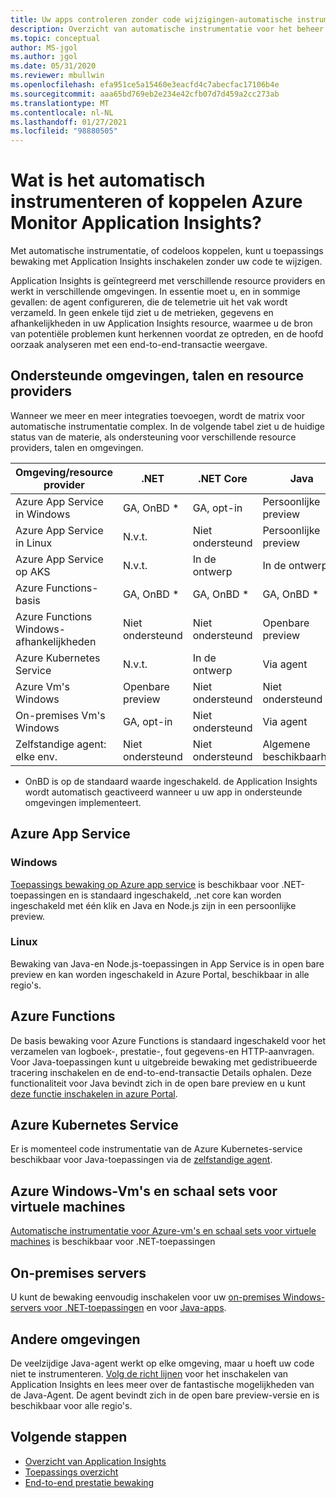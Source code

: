 ```yaml
---
title: Uw apps controleren zonder code wijzigingen-automatische instrumentatie voor Azure Monitor Application Insights | Microsoft Docs
description: Overzicht van automatische instrumentatie voor het beheer van de toepassings prestaties van Azure Monitor Application Insights code
ms.topic: conceptual
author: MS-jgol
ms.author: jgol
ms.date: 05/31/2020
ms.reviewer: mbullwin
ms.openlocfilehash: efa951ce5a15460e3eacfd4c7abecfac17106b4e
ms.sourcegitcommit: aaa65bd769eb2e234e42cfb07d7d459a2cc273ab
ms.translationtype: MT
ms.contentlocale: nl-NL
ms.lasthandoff: 01/27/2021
ms.locfileid: "98880505"
---
```

# <a name="what-is-auto-instrumentation-or-codeless-attach---azure-monitor-application-insights"></a>Wat is het automatisch instrumenteren of koppelen Azure Monitor Application Insights?

Met automatische instrumentatie, of codeloos koppelen, kunt u toepassings bewaking met Application Insights inschakelen zonder uw code te wijzigen.  

Application Insights is geïntegreerd met verschillende resource providers en werkt in verschillende omgevingen. In essentie moet u, en in sommige gevallen: de agent configureren, die de telemetrie uit het vak wordt verzameld. In geen enkele tijd ziet u de metrieken, gegevens en afhankelijkheden in uw Application Insights resource, waarmee u de bron van potentiële problemen kunt herkennen voordat ze optreden, en de hoofd oorzaak analyseren met een end-to-end-transactie weergave.

## <a name="supported-environments-languages-and-resource-providers"></a>Ondersteunde omgevingen, talen en resource providers

Wanneer we meer en meer integraties toevoegen, wordt de matrix voor automatische instrumentatie complex. In de volgende tabel ziet u de huidige status van de materie, als ondersteuning voor verschillende resource providers, talen en omgevingen.

|Omgeving/resource provider          | .NET            | .NET Core       | Java            | Node.js         | Python          |
|---------------------------------------|-----------------|-----------------|-----------------|-----------------|-----------------|
|Azure App Service in Windows           | GA, OnBD *       | GA, opt-in      | Persoonlijke preview | Persoonlijke preview | Niet ondersteund   |
|Azure App Service in Linux             | N.v.t.             | Niet ondersteund   | Persoonlijke preview | Openbare preview  | Niet ondersteund   |
|Azure App Service op AKS               | N.v.t.             | In de ontwerp       | In de ontwerp       | In de ontwerp       | Niet ondersteund   |
|Azure Functions-basis                | GA, OnBD *       | GA, OnBD *       | GA, OnBD *       | GA, OnBD *       | GA, OnBD *       |
|Azure Functions Windows-afhankelijkheden | Niet ondersteund   | Niet ondersteund   | Openbare preview  | Niet ondersteund   | Niet ondersteund   |
|Azure Kubernetes Service               | N.v.t.             | In de ontwerp       | Via agent   | In de ontwerp       | Niet ondersteund   |
|Azure Vm's Windows                      | Openbare preview  | Niet ondersteund   | Niet ondersteund   | Niet ondersteund   | Niet ondersteund   |
|On-premises Vm's Windows                | GA, opt-in      | Niet ondersteund   | Via agent   | Niet ondersteund   | Niet ondersteund   |
|Zelfstandige agent: elke env.            | Niet ondersteund   | Niet ondersteund   | Algemene beschikbaarheid              | Niet ondersteund   | Niet ondersteund   |

* OnBD is op de standaard waarde ingeschakeld. de Application Insights wordt automatisch geactiveerd wanneer u uw app in ondersteunde omgevingen implementeert. 

## <a name="azure-app-service"></a>Azure App Service

### <a name="windows"></a>Windows

[Toepassings bewaking op Azure app service](./azure-web-apps.md?tabs=net) is beschikbaar voor .NET-toepassingen en is standaard ingeschakeld, .net core kan worden ingeschakeld met één klik en Java en Node.js zijn in een persoonlijke preview.

### <a name="linux"></a>Linux 

Bewaking van Java-en Node.js-toepassingen in App Service is in open bare preview en kan worden ingeschakeld in Azure Portal, beschikbaar in alle regio's.

## <a name="azure-functions"></a>Azure Functions

De basis bewaking voor Azure Functions is standaard ingeschakeld voor het verzamelen van logboek-, prestatie-, fout gegevens-en HTTP-aanvragen. Voor Java-toepassingen kunt u uitgebreide bewaking met gedistribueerde tracering inschakelen en de end-to-end-transactie Details ophalen. Deze functionaliteit voor Java bevindt zich in de open bare preview en u kunt [deze functie inschakelen in azure Portal](./monitor-functions.md).

## <a name="azure-kubernetes-service"></a>Azure Kubernetes Service

Er is momenteel code instrumentatie van de Azure Kubernetes-service beschikbaar voor Java-toepassingen via de [zelfstandige agent](./java-in-process-agent.md). 

## <a name="azure-windows-vms-and-virtual-machine-scale-set"></a>Azure Windows-Vm's en schaal sets voor virtuele machines

[Automatische instrumentatie voor Azure-vm's en schaal sets voor virtuele machines](./azure-vm-vmss-apps.md) is beschikbaar voor .NET-toepassingen 

## <a name="on-premises-servers"></a>On-premises servers
U kunt de bewaking eenvoudig inschakelen voor uw [on-premises Windows-servers voor .NET-toepassingen](./status-monitor-v2-overview.md) en voor [Java-apps](./java-in-process-agent.md).

## <a name="other-environments"></a>Andere omgevingen
De veelzijdige Java-agent werkt op elke omgeving, maar u hoeft uw code niet te instrumenteren. [Volg de richt lijnen](./java-in-process-agent.md) voor het inschakelen van Application Insights en lees meer over de fantastische mogelijkheden van de Java-Agent. De agent bevindt zich in de open bare preview-versie en is beschikbaar voor alle regio's. 

## <a name="next-steps"></a>Volgende stappen

* [Overzicht van Application Insights](./app-insights-overview.md)
* [Toepassings overzicht](./app-map.md)
* [End-to-end prestatie bewaking](../learn/tutorial-performance.md)

